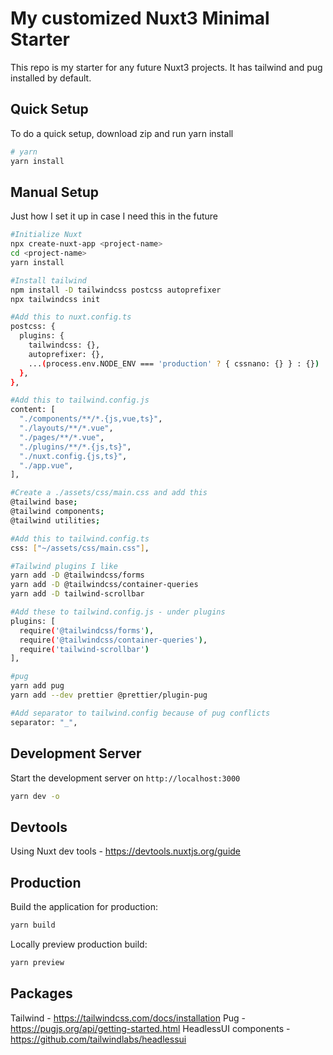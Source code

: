 # My customized Nuxt3 Minimal Starter

This repo is my starter for any future Nuxt3 projects. It has tailwind and pug installed by default.

## Quick Setup

To do a quick setup, download zip and run yarn install

```bash
# yarn
yarn install
```

## Manual Setup

Just how I set it up in case I need this in the future

```bash
#Initialize Nuxt
npx create-nuxt-app <project-name>
cd <project-name>
yarn install

#Install tailwind
npm install -D tailwindcss postcss autoprefixer
npx tailwindcss init

#Add this to nuxt.config.ts
postcss: {
  plugins: {
    tailwindcss: {},
    autoprefixer: {},
    ...(process.env.NODE_ENV === 'production' ? { cssnano: {} } : {})
  },
},

#Add this to tailwind.config.js
content: [
  "./components/**/*.{js,vue,ts}",
  "./layouts/**/*.vue",
  "./pages/**/*.vue",
  "./plugins/**/*.{js,ts}",
  "./nuxt.config.{js,ts}",
  "./app.vue",
],

#Create a ./assets/css/main.css and add this
@tailwind base;
@tailwind components;
@tailwind utilities;

#Add this to tailwind.config.ts
css: ["~/assets/css/main.css"],

#Tailwind plugins I like
yarn add -D @tailwindcss/forms
yarn add -D @tailwindcss/container-queries
yarn add -D tailwind-scrollbar

#Add these to tailwind.config.js - under plugins
plugins: [
  require('@tailwindcss/forms'),
  require('@tailwindcss/container-queries'),
  require('tailwind-scrollbar')
],

#pug
yarn add pug
yarn add --dev prettier @prettier/plugin-pug

#Add separator to tailwind.config because of pug conflicts
separator: "_",

```

## Development Server

Start the development server on `http://localhost:3000`

```bash
yarn dev -o
```

## Devtools

Using Nuxt dev tools - https://devtools.nuxtjs.org/guide

## Production

Build the application for production:

```bash
yarn build
```

Locally preview production build:

```bash
yarn preview
```

## Packages

Tailwind - https://tailwindcss.com/docs/installation
Pug - https://pugjs.org/api/getting-started.html
HeadlessUI components - https://github.com/tailwindlabs/headlessui
